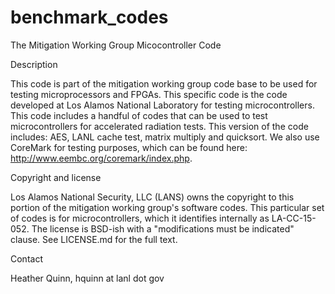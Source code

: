 # benchmark_codes

The Mitigation Working Group Micocontroller Code

Description

This code is part of the mitigation working group code base to be used
for testing microprocessors and FPGAs.  This specific code is the code
developed at Los Alamos National Laboratory for testing
microcontrollers.  This code includes a handful of codes that can be
used to test microcontrollers for accelerated radiation tests.  This
version of the code includes: AES, LANL cache test, matrix multiply
and quicksort.  We also use CoreMark for testing purposes, which can
be found here: http://www.eembc.org/coremark/index.php.

Copyright and license

Los Alamos National Security, LLC (LANS) owns the copyright to this
portion of the mitigation working group's software codes.  This
particular set of codes is for microcontrollers, which it identifies
internally as LA-CC-15-052. The license is BSD-ish with a
"modifications must be indicated" clause. See LICENSE.md for the full
text.

Contact

Heather Quinn, hquinn at lanl dot gov

